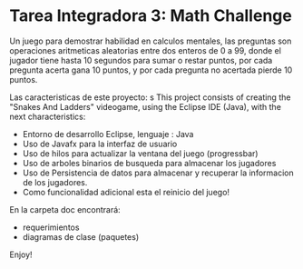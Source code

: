 # Tarea Integradora 3: Math Challenge

Un juego para demostrar habilidad en calculos mentales, las preguntas son operaciones aritmeticas aleatorias entre dos enteros de 0 a 99, donde el jugador tiene hasta 10 segundos para sumar o restar puntos, por cada pregunta acerta gana 10 puntos, y por cada pregunta no acertada pierde 10 puntos.

Las caracteristicas de este proyecto: s This project consists of creating the "Snakes And Ladders" videogame, using the Eclipse IDE (Java), with the next characteristics:

- Entorno de desarrollo Eclipse, lenguaje : Java
- Uso de Javafx para la interfaz de usuario
- Uso de hilos para actualizar la ventana del juego (progressbar)
- Uso de arboles binarios de busqueda para almacenar los jugadores
- Uso de Persistencia de datos para almacenar y recuperar la informacion de los jugadores.
- Como funcionalidad adicional esta el reinicio del juego!

En la carpeta doc encontrará: 
 - requerimientos
 - diagramas de clase (paquetes)
 
Enjoy!
 
